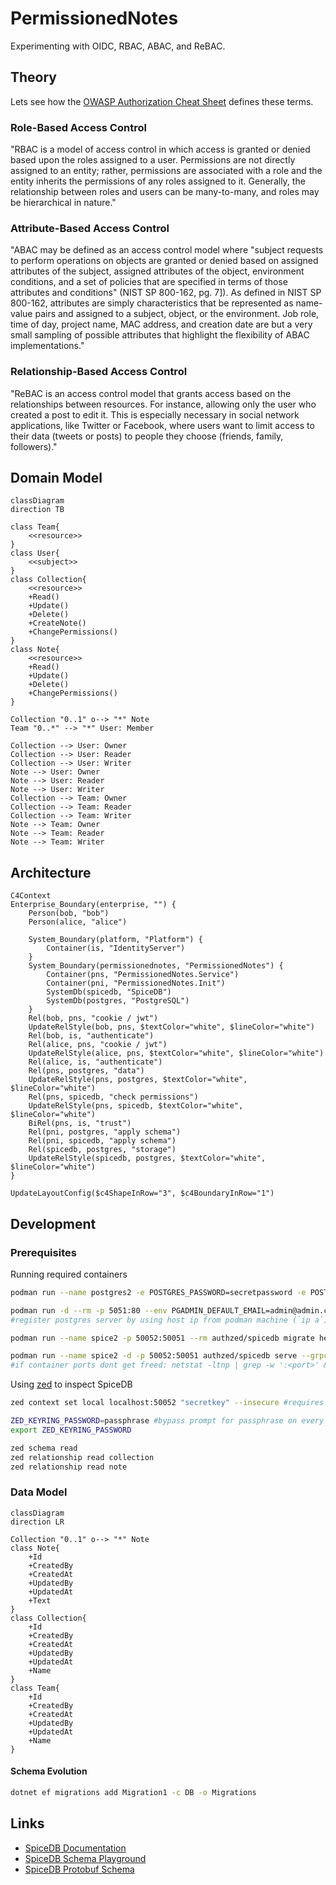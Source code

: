 # PermissionedNotes

Experimenting with OIDC, RBAC, ABAC, and ReBAC.

## Theory

Lets see how the [OWASP Authorization Cheat Sheet](https://cheatsheetseries.owasp.org/cheatsheets/Authorization_Cheat_Sheet.html) defines these terms.

### Role-Based Access Control

"RBAC is a model of access control in which access is granted or denied based upon the roles assigned to a user. Permissions are not directly assigned to an entity; rather, permissions are associated with a role and the entity inherits the permissions of any roles assigned to it. Generally, the relationship between roles and users can be many-to-many, and roles may be hierarchical in nature."

### Attribute-Based Access Control

"ABAC may be defined as an access control model where "subject requests to perform operations on objects are granted or denied based on assigned attributes of the subject, assigned attributes of the object, environment conditions, and a set of policies that are specified in terms of those attributes and conditions" (NIST SP 800-162, pg. 7]). As defined in NIST SP 800-162, attributes are simply characteristics that be represented as name-value pairs and assigned to a subject, object, or the environment. Job role, time of day, project name, MAC address, and creation date are but a very small sampling of possible attributes that highlight the flexibility of ABAC implementations."

### Relationship-Based Access Control

"ReBAC is an access control model that grants access based on the relationships between resources. For instance, allowing only the user who created a post to edit it. This is especially necessary in social network applications, like Twitter or Facebook, where users want to limit access to their data (tweets or posts) to people they choose (friends, family, followers)."

## Domain Model

```mermaid
classDiagram
direction TB

class Team{
    <<resource>>
}
class User{
    <<subject>>
}
class Collection{
    <<resource>>
    +Read()
    +Update()
    +Delete()
    +CreateNote()
    +ChangePermissions()
}
class Note{
    <<resource>>
    +Read()
    +Update()
    +Delete()
    +ChangePermissions()
}

Collection "0..1" o--> "*" Note
Team "0..*" --> "*" User: Member

Collection --> User: Owner
Collection --> User: Reader
Collection --> User: Writer
Note --> User: Owner
Note --> User: Reader
Note --> User: Writer
Collection --> Team: Owner
Collection --> Team: Reader
Collection --> Team: Writer
Note --> Team: Owner
Note --> Team: Reader
Note --> Team: Writer
```

## Architecture

```mermaid
C4Context
Enterprise_Boundary(enterprise, "") {
    Person(bob, "bob")
    Person(alice, "alice")
    
    System_Boundary(platform, "Platform") {
        Container(is, "IdentityServer")
    }
    System_Boundary(permissionednotes, "PermissionedNotes") {
        Container(pns, "PermissionedNotes.Service")
        Container(pni, "PermissionedNotes.Init")
        SystemDb(spicedb, "SpiceDB")
        SystemDb(postgres, "PostgreSQL")
    }
    Rel(bob, pns, "cookie / jwt")
    UpdateRelStyle(bob, pns, $textColor="white", $lineColor="white")
    Rel(bob, is, "authenticate")
    Rel(alice, pns, "cookie / jwt")
    UpdateRelStyle(alice, pns, $textColor="white", $lineColor="white")
    Rel(alice, is, "authenticate")
    Rel(pns, postgres, "data")
    UpdateRelStyle(pns, postgres, $textColor="white", $lineColor="white")
    Rel(pns, spicedb, "check permissions")
    UpdateRelStyle(pns, spicedb, $textColor="white", $lineColor="white")
    BiRel(pns, is, "trust")
    Rel(pni, postgres, "apply schema")
    Rel(pni, spicedb, "apply schema")
    Rel(spicedb, postgres, "storage")
    UpdateRelStyle(spicedb, postgres, $textColor="white", $lineColor="white")
}

UpdateLayoutConfig($c4ShapeInRow="3", $c4BoundaryInRow="1")
```

## Development

### Prerequisites

Running required containers

```bash
podman run --name postgres2 -e POSTGRES_PASSWORD=secretpassword -e POSTGRES_DB=permissionednotes -d -p 5433:5432 postgres

podman run -d --rm -p 5051:80 --env PGADMIN_DEFAULT_EMAIL=admin@admin.com --env PGADMIN_DEFAULT_PASSWORD=root --name pgadmin2 dpage/pgadmin4
#register postgres server by using host ip from podman machine (`ip a`) or `host.containers.internal` because rootless containers use slirp4netns by default: https://github.com/containers/podman/blob/main/docs/tutorials/basic_networking.md#slirp4netns

podman run --name spice2 -p 50052:50051 --rm authzed/spicedb migrate head --datastore-engine=postgres --datastore-conn-uri="postgres://postgres:secretpassword@host.containers.internal:5433/permissionednotes?sslmode=disable"

podman run --name spice2 -d -p 50052:50051 authzed/spicedb serve --grpc-preshared-key "secretkey" --datastore-engine=postgres --datastore-conn-uri="postgres://postgres:secretpassword@host.containers.internal:5433/permissionednotes?sslmode=disable"
#if container ports dont get freed: netstat -ltnp | grep -w ':<port>' && kill <pid>
```

Using [zed](https://authzed.com/docs/spicedb/getting-started/installing-zed) to inspect SpiceDB

```bash
zed context set local localhost:50052 "secretkey" --insecure #requires setting up a passphrase

ZED_KEYRING_PASSWORD=passphrase #bypass prompt for passphrase on every command
export ZED_KEYRING_PASSWORD

zed schema read
zed relationship read collection
zed relationship read note
```

### Data Model

```mermaid
classDiagram
direction LR

Collection "0..1" o--> "*" Note
class Note{
    +Id
    +CreatedBy
    +CreatedAt
    +UpdatedBy
    +UpdatedAt
    +Text
}
class Collection{
    +Id
    +CreatedBy
    +CreatedAt
    +UpdatedBy
    +UpdatedAt
    +Name
}
class Team{
    +Id
    +CreatedBy
    +CreatedAt
    +UpdatedBy
    +UpdatedAt
    +Name
}
```

#### Schema Evolution

```bash
dotnet ef migrations add Migration1 -c DB -o Migrations
```

## Links

- [SpiceDB Documentation](https://authzed.com/docs/spicedb/getting-started/discovering-spicedb)
- [SpiceDB Schema Playground](https://play.authzed.com/schema)
- [SpiceDB Protobuf Schema](https://buf.build/authzed/api/docs/main:authzed.api.v1)
